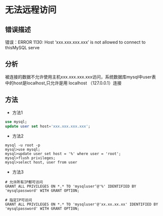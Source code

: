 # 无法远程访问

## 错误描述

错误：ERROR 1130: Host ‘xxx.xxx.xxx.xxx’ is not allowed to connect to thisMySQL serve

## 分析

被连接的数据不允许使用主机xxx.xxx.xxx.xxx访问，系统数据库mysql中user表中的host是localhost,只允许是用 localhost （127.0.0.1）连接

## 方法

* 方法1
```sql
use mysql;
update user set host='xxx.xxx.xxx.xxx';
```

* 方法2
```
mysql -u root -p
mysql>use mysql;
mysql>update user set host = '%' where user = 'root';
mysql>flush privileges;
mysql>select host, user from user
```

* 方法3

```
# 允许所有IP都可访问
GRANT ALL PRIVILEGES ON *.* TO 'mysqluser‘@'%' IDENTIFIED BY 'mysqlpassword' WITH GRANT OPTION;

# 指定IP可访问
GRANT ALL PRIVILEGES ON *.* TO 'mysqluser'@'xx.xx.xx.xx' IDENTIFIED BY 'mysqlpassword' WITH GRANT OPTION;
```